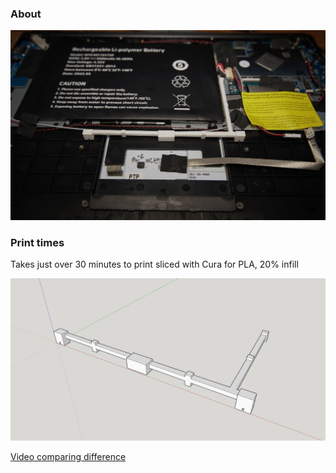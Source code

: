 ### About

<img src="./pinebook-pro-basic-keyboard-support-actual.JPG" width="800"/>

### Print times

Takes just over 30 minutes to print sliced with Cura for PLA, 20% infill

<img src="./pinebook-pro-basic-keyboard-support-iso.JPG" width="800"/>

[Video comparing difference](https://www.youtube.com/watch?v=94eq00kkcm4)
